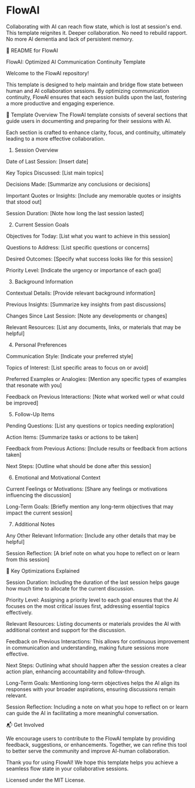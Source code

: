 # FlowAI
Collaborating with AI can reach flow state, which is lost at session's end. This template reignites it. Deeper collaboration. No need to rebuild rapport. No more AI dementia and lack of persistent memory.

📄 README for FlowAI

FlowAI: Optimized AI Communication Continuity Template

Welcome to the FlowAI repository! 

This template is designed to help maintain and bridge flow state between human and AI collaboration sessions. 
By optimizing communication continuity, FlowAI ensures that each session builds upon the last, fostering a more productive and engaging experience.

🌟 Template Overview
The FlowAI template consists of several sections that guide users in documenting and preparing for their sessions with AI. 

Each section is crafted to enhance clarity, focus, and continuity, ultimately leading to a more effective collaboration.


1. Session Overview

Date of Last Session: [Insert date]

Key Topics Discussed: [List main topics]

Decisions Made: [Summarize any conclusions or decisions]

Important Quotes or Insights: [Include any memorable quotes or insights that stood out]

Session Duration: [Note how long the last session lasted]


2. Current Session Goals

Objectives for Today: [List what you want to achieve in this session]

Questions to Address: [List specific questions or concerns]

Desired Outcomes: [Specify what success looks like for this session]

Priority Level: [Indicate the urgency or importance of each goal]


3. Background Information

Contextual Details: [Provide relevant background information]

Previous Insights: [Summarize key insights from past discussions]

Changes Since Last Session: [Note any developments or changes]

Relevant Resources: [List any documents, links, or materials that may be helpful]


4. Personal Preferences

Communication Style: [Indicate your preferred style]

Topics of Interest: [List specific areas to focus on or avoid]

Preferred Examples or Analogies: [Mention any specific types of examples that resonate with you]

Feedback on Previous Interactions: [Note what worked well or what could be improved]


5. Follow-Up Items

Pending Questions: [List any questions or topics needing exploration]

Action Items: [Summarize tasks or actions to be taken]

Feedback from Previous Actions: [Include results or feedback from actions taken]

Next Steps: [Outline what should be done after this session]


6. Emotional and Motivational Context

Current Feelings or Motivations: [Share any feelings or motivations influencing the discussion]

Long-Term Goals: [Briefly mention any long-term objectives that may impact the current session]


7. Additional Notes

Any Other Relevant Information: [Include any other details that may be helpful]

Session Reflection: [A brief note on what you hope to reflect on or learn from this session]


🔑 Key Optimizations Explained

Session Duration: Including the duration of the last session helps gauge how much time to allocate for the current discussion.

Priority Level: Assigning a priority level to each goal ensures that the AI focuses on the most critical issues first, addressing essential topics effectively.

Relevant Resources: Listing documents or materials provides the AI with additional context and support for the discussion.

Feedback on Previous Interactions: This allows for continuous improvement in communication and understanding, making future sessions more effective.

Next Steps: Outlining what should happen after the session creates a clear action plan, enhancing accountability and follow-through.

Long-Term Goals: Mentioning long-term objectives helps the AI align its responses with your broader aspirations, ensuring discussions remain relevant.

Session Reflection: Including a note on what you hope to reflect on or learn can guide the AI in facilitating a more meaningful conversation.


📬 Get Involved

We encourage users to contribute to the FlowAI template by providing feedback, suggestions, or enhancements. Together, we can refine this tool to better serve the community and improve AI-human collaboration.

Thank you for using FlowAI! We hope this template helps you achieve a seamless flow state in your collaborative sessions.

Licensed under the MIT License. 
